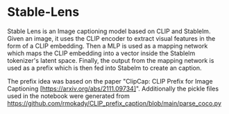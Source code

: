 # Stable-Lens
Stable Lens is an Image captioning model based on CLIP and Stablelm. Given an image, it uses the CLIP encoder to extract visual features in the form of a CLIP embedding. Then a MLP is used as a mapping network which maps the CLIP embedding into a vector inside the Stablelm tokenizer's latent space. Finally, the output from the mapping network is used as a prefix which is then fed into Stabelm to create an caption.

The prefix idea was based on the paper "ClipCap: CLIP Prefix for Image Captioning [https://arxiv.org/abs/2111.09734]". Additionally the pickle files used in the notebook were generated from https://github.com/rmokady/CLIP_prefix_caption/blob/main/parse_coco.py
